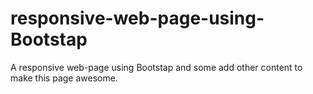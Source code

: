 # responsive-web-page-using-Bootstap
A responsive web-page using Bootstap and some add other content to make this page awesome.
